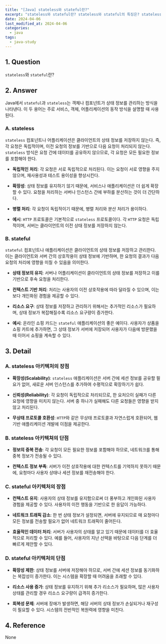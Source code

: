 ```yaml
---
title: "[Java] stateless와 stateful란?"
excerpt: "stateless와 stateful란? stateless와 stateful의 특징은? stateless와 stateful 아키텍처의 장단점은?"
date: 2024-04-06
last_modified_at: 2024-04-06
categories:
  - java
tags:
  - java-study
---
```


## 1. Question

`stateless`와 `stateful`란?

## 2. Answer

Java에서 `stateful`과 `stateless`는 객체나 컴포넌트가 상태 정보를 관리하는 방식을 나타낸다. 이 두 용어는 주로 서비스, 객체, 어플리케이션의 동작 방식을 설명할 때 사용된다.

### A. stateless

`stateless` 컴포넌트나 어플리케이션은 클라이언트의 상태 정보를 저장하지 않는다. 즉, 각 요청은 독립적이며, 이전 요청의 정보를 기반으로 다음 요청이 처리되지 않는다. `stateless` 방식은 요청 간에 데이터를 공유하지 않으므로, 각 요청은 모든 필요한 정보를 포함해야 한다.

* **독립적인 처리**: 각 요청은 서로 독립적으로 처리된다. 이는 요청이 서로 영향을 주지 않으며, 재사용성과 테스트 용이성을 향상시킨다.

* **확장성**: 상태 정보를 유지하기 않기 때문에, 서비스나 애플리케이션은 더 쉽게 확장할 수 있다. 요청을 처리하는 서버나 인스턴스 간에 부하를 분산하는 것이 더 간단하다.

* **병렬 처리**: 각 요청이 독립적이기 때문에, 병렬 처리와 분산 처리가 용이하다.

* **예시**: `HTTP` 프로토콜은 기본적으로 `stateless` 프로토콜이다. 각 `HTTP` 요청은 독립적이며, 서버는 클라이언트의 이전 상태 정보를 저장하지 않는다.

### B. stateful

`stateful` 컴포넌트나 애플리케이션은 클라이언트의 상태 정보를 저장하고 관리한다. 이는 클라이언트와 서버 간의 상호작용이 상태 정보에 기반하며, 한 요청의 결과가 다음 요청의 처리에 영향을 미칠 수 있음을 의미한다.

* **상태 정보의 유지**: 서버나 어플리케이션이 클라이언트의 상태 정보를 저장하고 이를 기반으로 후속 요청을 처리한다.

* **컨텍스트 기반 처리**: 처리는 사용자의 이전 상호작용에 따라 달라질 수 있으며, 이는 보다 개인화된 경험을 제공할 수 있다.

* **리소스 요구**: 상태 정보를 저장하고 관리하기 위해서는 추가적인 리소스가 필요하며, 상태 정보가 복잡해질수록 리소스 요구량이 증가한다.

* **예시**: 온라인 쇼핑 카드는 `stateful` 애플리케이션의 좋은 예이다. 사용자가 상품을 쇼핑 카트에 추가하면, 그 상태 정보가 서버에 저장되어 사용자가 다음에 방문했을 때 이어서 쇼핑을 계속할 수 있다.

## 3. Detail

### A. stateless 아키텍처의 장점

* **확장성(Scalability)**: `stateless` 애플리케이션은 서버 간에 세션 정보를 공유할 필요가 없어, 새로운 서버 인스턴스를 추가하여 수평적으로 확장하기가 쉽다.

* **신뢰성(Reliability)**: 각 요청이 독립적으로 처리되므로, 한 요처으이 실패가 다른 요청에 영향을 미치지 않는다. 서버 중 하나가 실패해도 다른 요청들은 영향을 받지 않고 처리된다.

* **무상태 프로토콜 호환성**: `HTTP`와 같은 무상태 프로토콜과 자연스럽게 호환되어, 웹 기반 애플리케이션 개발에 이점을 제공한다.

### B. stateless 아키텍쳐의 단점

* **정보의 중복 전송**: 각 요청이 모든 필요한 정보를 포함해야 하므로, 네트워크를 통해 중복 정보가 전송될 수 있다.

* **컨텍스트 정보 부족**: 서버가 이전 상호작용에 대한 컨텍스트를 기억하지 못하기 때문에, 요청마다 사용자 상태나 세션 정보를 재전송해야 한다.

### C. stateful 아키텍처의 장점

* **컨텍스트 유지**: 사용자의 상태 정보를 유지함으로써 더 풍부하고 개인화된 사용자 경험을 제공할 수 있다. 사용자의 이전 행동을 기반으로 한 응답이 가능하다.

* **네트워크 트래픽 감소**: 한 번 상태 정보가 설정되면, 서버에 유지되므로 매 요청마다 모든 정보를 전송할 필요가 없어 네트워크 트래픽이 줄어든다.

* **효율적인 데이터 처리**: 서버가 사용자의 상태를 알고 있기 때문에 데이터를 더 효율적으로 처리할 수 있다. 예를 들어, 사용자의 지난 선택을 바탕으로 다음 단계를 더 빠르게 제안할 수 있다.

### D. stateful 아키텍처의 단점

* **확장성 제한**: 상태 정보를 서버에 저장해야 하므로, 서버 간에 세션 정보를 동기화하는 복잡성이 증가한다. 이는 시스템을 확장할 때 어려움을 초래할 수 있다.

* **리소스 사용 증가**: 상태 정보를 유지하기 위해 추가 리소스가 필요하며, 많은 사용자 상태를 관리할 경우 리소스 요구량이 급격히 증가한다.

* **회복성 문제**: 서버에 장애가 발생하면, 해당 서버의 상태 정보가 손실되거나 재구성이 필요할 수 있다. 시스템의 전반적인 복원력에 영향을 미친다.

## 4. Reference

None